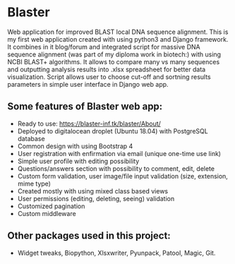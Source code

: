 # Blaster
Web application for improved BLAST local DNA sequence alignment.
This is my first web application created with using python3 and Django framework. It combines in it blog/forum and integrated 
script for massive DNA sequence alignment (was part of my diploma work in biotech:) with using NCBI BLAST+ algorithms. It allows
to compare many vs many sequences and outputting analysis results into .xlsx spreadsheet for better data visualization. Script allows
user to choose cut-off and sortning results parameters in simple user interface in Django web app.
## Some features of Blaster web app:
  * Ready to use: https://blaster-inf.tk/blaster/About/
  * Deployed to digitalocean droplet (Ubuntu 18.04) with PostgreSQL database
  * Common design with using Bootstrap 4
  * User registration with enfirmation via email (unique one-time use link)
  * Simple user profile with editing possibility
  * Questions/answers section with possibility to comment, edit, delete
  * Custom form validation, user image/file input validation (size, extension, mime type)
  * Created mostly with using mixed class based views
  * User permissions (editing, deleting, seeing) validation
  * Customized pagination
  * Custom middleware
## Other packages used in this project:
  * Widget tweaks, Biopython, Xlsxwriter, Pyunpack, Patool, Magic, Git.
